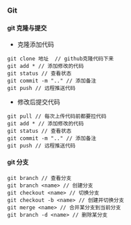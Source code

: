 ### Git

#### git 克隆与提交

* 克隆添加代码

```
git clone 地址  // github克隆代码下来
git add * // 添加修改的代码
git status // 查看状态
git commit -m ".." // 添加备注
git push // 远程推送代码
```

* 修改后提交代码

```
git pull // 每次上传代码前都要拉代码
git add * // 添加修改的代码
git status // 查看状态
git commit -m ".." // 添加备注
git push // 远程推送代码
```

#### git 分支

```
git branch // 查看分支
git branch <name> // 创建分支
git checkout <name> // 切换分支
git checkout -b <name> // 创建并切换分支
git merge <name> // 合并某分支到当前分支
git branch -d <name> // 删除某分支
```